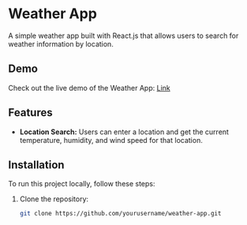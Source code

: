 # Weather App

A simple weather app built with React.js that allows users to search for weather information by location.


## Demo

Check out the live demo of the Weather App: [Link](asmitaporwal.github.io/Weather-app/)


## Features

- **Location Search:** Users can enter a location and get the current temperature, humidity, and wind speed for that location.


## Installation

To run this project locally, follow these steps:

1. Clone the repository:

   ```bash
   git clone https://github.com/yourusername/weather-app.git
